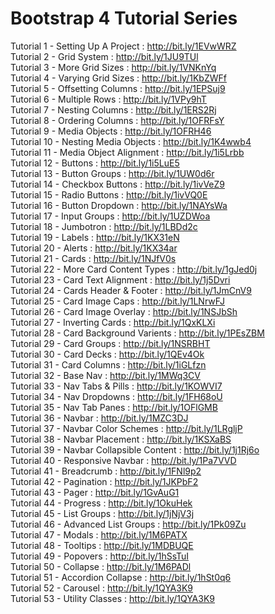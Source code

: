 # Bootstrap 4 Tutorial Series

Tutorial 1 - Setting Up A Project : http://bit.ly/1EVwWRZ <br />
Tutorial 2 - Grid System : http://bit.ly/1JU9TUl <br />
Tutorial 3 - More Grid Sizes : http://bit.ly/1VNKnYq <br />
Tutorial 4 - Varying Grid Sizes : http://bit.ly/1KbZWFf <br />
Tutorial 5 - Offsetting Columns : http://bit.ly/1EPSuj9 <br />
Tutorial 6 - Multiple Rows : http://bit.ly/1VPy9hT <br />
Tutorial 7 - Nesting Columns : http://bit.ly/1ERS2Rj <br />
Tutorial 8 - Ordering Columns : http://bit.ly/1OFRFsY<br />
Tutorial 9 - Media Objects : http://bit.ly/1OFRH46<br />
Tutorial 10 - Nesting Media Objects : http://bit.ly/1K4wwb4<br />
Tutorial 11 - Media Object Alignment : http://bit.ly/1i5Lrbb<br />
Tutorial 12 - Buttons : http://bit.ly/1i5LuE5<br />
Tutorial 13 - Button Groups	: http://bit.ly/1UW0d6r<br />
Tutorial 14 - Checkbox Buttons : http://bit.ly/1ivVeZ9<br />
Tutorial 15 - Radio Buttons : http://bit.ly/1ivVQ0E<br />
Tutorial 16 - Button Dropdown : http://bit.ly/1NAYsWa<br />
Tutorial 17 - Input Groups : http://bit.ly/1UZDWoa<br />
Tutorial 18 - Jumbotron : http://bit.ly/1LBDd2c<br />
Tutorial 19 - Labels : http://bit.ly/1KX31eN<br />
Tutorial 20 - Alerts : http://bit.ly/1KX34ar<br />
Tutorial 21 - Cards : http://bit.ly/1NJfV0s<br />
Tutorial 22 - More Card Content Types	: http://bit.ly/1gJed0j<br />
Tutorial 23 - Card Text Alignment	: http://bit.ly/1j5Dvri<br />
Tutorial 24 - Cards Header & Footer : http://bit.ly/1JmCnV9<br />
Tutorial 25 - Card Image Caps : http://bit.ly/1LNrwFJ<br />
Tutorial 26 - Card Image Overlay : http://bit.ly/1NSJbSh<br />
Tutorial 27 - Inverting Cards : http://bit.ly/1QxKLXi<br />
Tutorial 28 - Card Background Varients : http://bit.ly/1PEsZBM<br />
Tutorial 29 - Card Groups : http://bit.ly/1NSRBHT<br />
Tutorial 30 - Card Decks : http://bit.ly/1QEv4Ok<br />
Tutorial 31 - Card Columns : http://bit.ly/1iGLfzn<br />
Tutorial 32 - Base Nav : http://bit.ly/1MWq3CV<br />
Tutorial 33 - Nav Tabs & Pills : http://bit.ly/1KOWVI7<br />
Tutorial 34 - Nav Dropdowns : http://bit.ly/1FH68oU<br />
Tutorial 35 - Nav Tab Panes : http://bit.ly/1OFlGMB<br />
Tutorial 36 - Navbar : http://bit.ly/1MZC3DJ<br />
Tutorial 37 - Navbar Color Schemes : http://bit.ly/1LRgljP<br />
Tutorial 38 - Navbar Placement : http://bit.ly/1KSXaBS<br />
Tutorial 39 - Navbar Collapsible Content : http://bit.ly/1j1Rj6o<br />
Tutorial 40 - Responsive Navbar	: http://bit.ly/1Pa7VVD<br />
Tutorial 41 - Breadcrumb : http://bit.ly/1FNl9p2<br />
Tutorial 42 - Pagination : http://bit.ly/1JKPbF2<br />
Tutorial 43 - Pager : http://bit.ly/1GvAuG1<br />
Tutorial 44 - Progress : http://bit.ly/1OkuHek<br />
Tutorial 45 - List Groups : http://bit.ly/1jNjV3j<br />
Tutorial 46 - Advanced List Groups : http://bit.ly/1Pk09Zu<br />
Tutorial 47 - Modals : http://bit.ly/1M6PATX<br />
Tutorial 48 - Tooltips : http://bit.ly/1MDBUQE<br />
Tutorial 49 - Popovers : http://bit.ly/1hSsTuI<br />
Tutorial 50 - Collapse : http://bit.ly/1M6PADl<br />
Tutorial 51 - Accordion Collapse : http://bit.ly/1hSt0q6<br />
Tutorial 52 - Carousel : http://bit.ly/1QYA3K9<br />
Tutorial 53 - Utility Classes : http://bit.ly/1QYA3K9<br />
